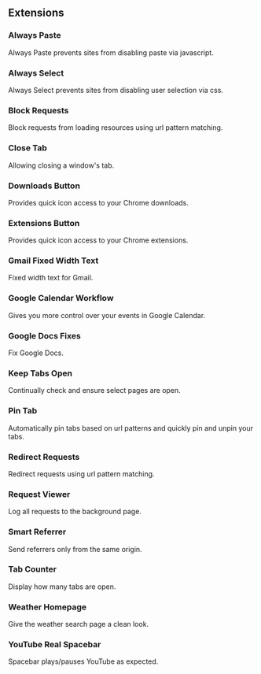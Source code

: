 ## Extensions

### Always Paste

Always Paste prevents sites from disabling paste via javascript.

### Always Select

Always Select prevents sites from disabling user selection via css.

### Block Requests

Block requests from loading resources using url pattern matching.

### Close Tab

Allowing closing a window's tab.

### Downloads Button

Provides quick icon access to your Chrome downloads.

### Extensions Button

Provides quick icon access to your Chrome extensions.

### Gmail Fixed Width Text

Fixed width text for Gmail.

### Google Calendar Workflow

Gives you more control over your events in Google Calendar.

### Google Docs Fixes

Fix Google Docs.

### Keep Tabs Open

Continually check and ensure select pages are open.

### Pin Tab

Automatically pin tabs based on url patterns and quickly pin and unpin your tabs.

### Redirect Requests

Redirect requests using url pattern matching.

### Request Viewer

Log all requests to the background page.

### Smart Referrer

Send referrers only from the same origin.

### Tab Counter

Display how many tabs are open.

### Weather Homepage

Give the weather search page a clean look.

### YouTube Real Spacebar

Spacebar plays/pauses YouTube as expected.
